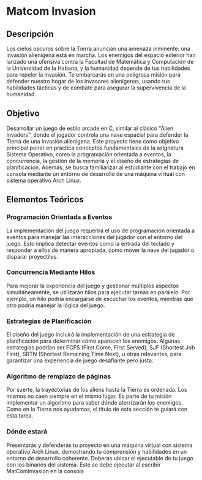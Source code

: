 # Matcom Invasion
## Descripción
Los cielos oscuros sobre la Tierra anuncian una amenaza inminente: una invasión alienígena está en marcha. Los enemigos del espacio exterior han lanzado una ofensiva contra la Facultad de Matemática y Computación de la Universidad de la Habana, y la humanidad depende de tus habilidades para repeler la invasión. Te embarcarás en una peligrosa misión para defender nuestro hogar de los invasores alienígenas, usando tus habilidades tácticas y de combate para asegurar la supervivencia de la humanidad.
## Objetivo
Desarrollar un juego de estilo arcade en C, similar al clásico "Alien Invaders", donde el jugador controla una nave espacial para defender la Tierra de una invasión alienígena. Este proyecto tiene como objetivo principal poner en práctica conceptos fundamentales de la asignatura Sistema Operativo, como la programación orientada a eventos, la concurrencia, la gestión de la memoria y el diseño de estrategias de planificación. Además, se busca familiarizar al estudiante con el trabajo en consola mediante un entorno de desarrollo de una máquina virtual con sistema operativo Arch Linux.
## Elementos Teóricos
### Programación Orientada a Eventos
La implementación del juego requerirá el uso de programación orientada a eventos para manejar las interacciones del jugador con el entorno del juego. Esto implica detectar eventos como la entrada del teclado y responder a ellos de manera apropiada, como mover la nave del jugador o disparar proyectiles.
### Concurrencia Mediante Hilos
Para mejorar la experiencia del juego y gestionar múltiples aspectos simultáneamente, se utilizarán hilos para ejecutar tareas en paralelo. Por ejemplo, un hilo podría encargarse de escuchar los eventos, mientras que otro podría manejar la lógica del juego.
### Estrategias de Planificación
El diseño del juego incluirá la implementación de una estrategia de planificación para determinar cómo aparecen los enemigos. Algunas estrategias podrían ser FCFS (First Come, First Served), SJF (Shortest Job First), SRTN (Shortest Remaining Time Next), u otras relevantes, para garantizar una experiencia de juego desafiante pero justa.
### Algoritmo de remplazo de páginas
Por suerte, la trayectorias de los aliens hasta la Tierra es ordenada. Los mismos no caen siempre en el mismo lugar. Es parte de tu misión implementar un algoritmo para saber dónde aterrizarán los enemigos. Como en la Tierra nos ayudamos, el título de esta sección te guiará con esta tarea.
### Dónde estará
Presentarás y defenderás tu proyecto en una máquina virtual con sistema operativo Arch Linux, demostrando tu comprensión y habilidades en un entorno de desarrollo coherente. Deberás ubicar el ejecutable de tu juego con los binarios del sistema. Este se debe ejecutar al escribir MatComInvasion en la consola
